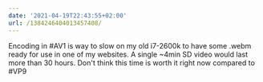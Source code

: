 ```yaml
---
date: '2021-04-19T22:43:55+02:00'
url: /1384246404013457408/
---
```

Encoding in #AV1 is way to slow on my old i7-2600k to have some .webm ready for use in one of my websites. A single ~4min SD video would last more than 30 hours. Don't think this time is worth it right now compared to #VP9
